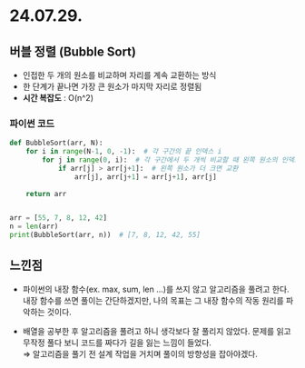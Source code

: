 # 24.07.29.
## 버블 정렬 (Bubble Sort)
- 인접한 두 개의 원소를 비교하며 자리를 계속 교환하는 방식
- 한 단계가 끝나면 가장 큰 원소가 마지막 자리로 정렬됨
- **시간 복잡도** : O(n^2)

### 파이썬 코드
```py
def BubbleSort(arr, N):
    for i in range(N-1, 0, -1):  # 각 구간의 끝 인덱스 i
        for j in range(0, i):  # 각 구간에서 두 개씩 비교할 때 왼쪽 원소의 인덱스 j
            if arr[j] > arr[j+1]:  # 왼쪽 원소가 더 크면 교환
                arr[j], arr[j+1] = arr[j+1], arr[j]
        
    return arr


arr = [55, 7, 8, 12, 42]
n = len(arr)
print(BubbleSort(arr, n))  # [7, 8, 12, 42, 55]
```

## 느낀점
- 파이썬의 내장 함수(ex. max, sum, len ...)를 쓰지 않고 알고리즘을 풀려고 한다. 내장 함수를 쓰면 풀이는 간단하겠지만, 나의 목표는 그 내장 함수의 작동 원리를 파악하는 것이다. 

- 배열을 공부한 후 알고리즘을 풀려고 하니 생각보다 잘 풀리지 않았다. 문제를 읽고 무작정 풀다 보니 코드를 짜다가 길을 잃는 느낌이 들었다.<br>
⇒ 알고리즘을 풀기 전 설계 작업을 거치며 풀이의 방향성을 잡아야겠다.
